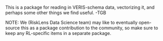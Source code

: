 This is a package for reading in VERIS-schema data, vectorizing it, and perhaps some other things we find useful. -TGB

NOTE: We (RiskLens Data Science team) may like to eventually open-source this as a package contribution to the community, so make sure to keep any RL-specific items in a separate package. 

